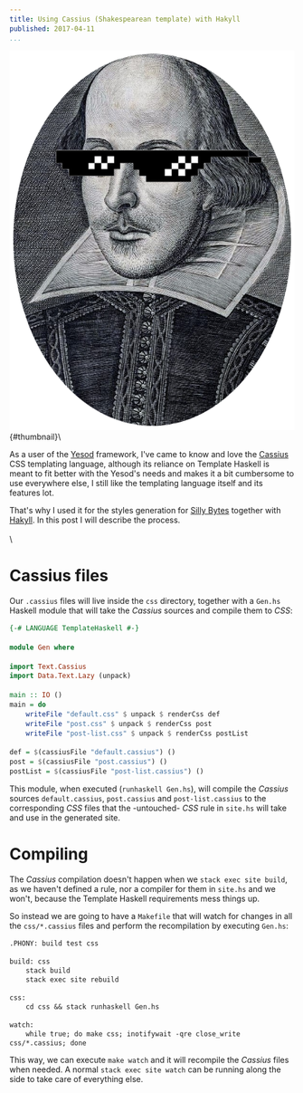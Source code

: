 ```yaml
---
title: Using Cassius (Shakespearean template) with Hakyll
published: 2017-04-11
...
```


![](/img/hakyllcassius/thumbnail.png){#thumbnail}\

As a user of the [Yesod](http://www.yesodweb.com/) framework, I've came to know
and love the
[Cassius](https://www.stackage.org/haddock/lts-8.4/shakespeare-2.0.12.1/Text-Cassius.html#v:cassius)
CSS templating language, although its reliance on Template Haskell is meant to
fit better with the Yesod's needs and makes it a bit cumbersome to use
everywhere else, I still like the templating language itself and its features
lot.

That's why I used it for the styles generation for [Silly
Bytes](http://www.sillybytes.net) together with
[Hakyll](https://jaspervdj.be/hakyll/). In this post I will describe the
process.
\
\
\

<!--more-->

# Cassius files

Our `.cassius` files will live inside the `css` directory, together with a
`Gen.hs` Haskell module that will take the *Cassius* sources and compile them to
*CSS*:

```haskell
{-# LANGUAGE TemplateHaskell #-}

module Gen where

import Text.Cassius
import Data.Text.Lazy (unpack)

main :: IO ()
main = do
    writeFile "default.css" $ unpack $ renderCss def
    writeFile "post.css" $ unpack $ renderCss post
    writeFile "post-list.css" $ unpack $ renderCss postList

def = $(cassiusFile "default.cassius") ()
post = $(cassiusFile "post.cassius") ()
postList = $(cassiusFile "post-list.cassius") ()
```

This module, when executed (`runhaskell Gen.hs`), will compile the *Cassius*
sources `default.cassius`, `post.cassius` and `post-list.cassius` to the
corresponding *CSS* files that the -untouched- *CSS* rule in `site.hs` will
take and use in the generated site.

# Compiling

The *Cassius* compilation doesn't happen when we `stack exec site build`, as we
haven't defined a rule, nor a compiler for them in `site.hs` and we won't,
because the Template Haskell requirements mess things up.

So instead we are going to have a `Makefile` that will watch for changes in all
the `css/*.cassius` files and perform the recompilation by executing `Gen.hs`:

```make
.PHONY: build test css

build: css
    stack build
	stack exec site rebuild

css:
	cd css && stack runhaskell Gen.hs

watch:
	while true; do make css; inotifywait -qre close_write css/*.cassius; done
```

This way, we can execute `make watch` and it will recompile the *Cassius* files
when needed. A normal `stack exec site watch` can be running along the side to
take care of everything else.
